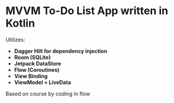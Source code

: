 # MVVM To-Do List App written in Kotlin

Utilizes:  
* **Dagger Hilt for dependency injection**
* **Room (SQLite)**
* **Jetpack DataStore**
* **Flow (Coroutines)**
* **View Binding**
* **ViewModel + LiveData**

Based on course by coding in flow
